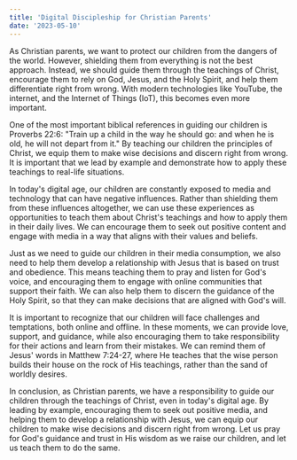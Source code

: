 ```yaml
---
title: 'Digital Discipleship for Christian Parents'
date: '2023-05-10'
---
```

As Christian parents, we want to protect our children from the dangers of the world. However, shielding them from everything is not the best approach. Instead, we should guide them through the teachings of Christ, encourage them to rely on God, Jesus, and the Holy Spirit, and help them differentiate right from wrong. With modern technologies like YouTube, the internet, and the Internet of Things (IoT), this becomes even more important.

One of the most important biblical references in guiding our children is Proverbs 22:6: "Train up a child in the way he should go: and when he is old, he will not depart from it." By teaching our children the principles of Christ, we equip them to make wise decisions and discern right from wrong. It is important that we lead by example and demonstrate how to apply these teachings to real-life situations.

In today's digital age, our children are constantly exposed to media and technology that can have negative influences. Rather than shielding them from these influences altogether, we can use these experiences as opportunities to teach them about Christ's teachings and how to apply them in their daily lives. We can encourage them to seek out positive content and engage with media in a way that aligns with their values and beliefs.

Just as we need to guide our children in their media consumption, we also need to help them develop a relationship with Jesus that is based on trust and obedience. This means teaching them to pray and listen for God's voice, and encouraging them to engage with online communities that support their faith. We can also help them to discern the guidance of the Holy Spirit, so that they can make decisions that are aligned with God's will.

It is important to recognize that our children will face challenges and temptations, both online and offline. In these moments, we can provide love, support, and guidance, while also encouraging them to take responsibility for their actions and learn from their mistakes. We can remind them of Jesus' words in Matthew 7:24-27, where He teaches that the wise person builds their house on the rock of His teachings, rather than the sand of worldly desires.

In conclusion, as Christian parents, we have a responsibility to guide our children through the teachings of Christ, even in today's digital age. By leading by example, encouraging them to seek out positive media, and helping them to develop a relationship with Jesus, we can equip our children to make wise decisions and discern right from wrong. Let us pray for God's guidance and trust in His wisdom as we raise our children, and let us teach them to do the same.
